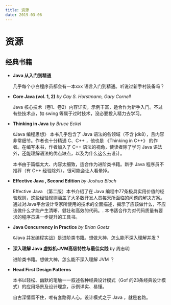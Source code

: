 ```yaml
---
title: 资源
date: 2019-03-06
---
```


# 资源

## 经典书籍

- **Java 从入门到精通**

  几乎每个小白程序员都会有一本xxx 语言入门到精通。听说过新手村装备吗？

- **Core Java (vol. 1, 2)** *by Cay S. Horstmann, Gary Cornell*

  Java 核心技术（卷1、卷2）内容详实，示例丰富，适合作为新手入门。不过有些技术点，如 swing 等属于过时技术，没必要投入精力去学习。

- **Thinking in Java** *by Bruce Eckel*

  《Java 编程思想》 本书几乎包含了 Java 语法的各领域（不含 jdk8），且内容非常细节。作者也十分精通 C、C++ ，他也是 《Thinking in C++》 的作者。在编写本书，作者加入了 C++ 语法的视角，使读者除了学习 Java 语法外，还能理解语法的优点缺点，以及为什么这么去设计。

  本书由于篇幅太大、内容太细致，适合作为进阶类书籍。新手 Java 程序员不推荐（有 C++ 经验除外），很可能会让人看晕掉。

- **Effective Java , Second Edition** *by Joshua Bloch*

  Effective Java （第二版）本书介绍了在 Java 编程中77条极具实用价值的经验规则，这些经验规则涵盖了大多数开发人员每天所面临的问题的解决方案。通过对Java平台设计专家所使用的技术的全面描述，揭示了应该做什么，不应该做什么才能产生清晰、健壮和高效的代码。.
  本书适合作为对代码质量有要求的程序员进一步提升的工具书。

- **Java Concurrency in Practice** *by Brian Goetz*

  《Java 并发编程实战》是进阶类书籍。想做大神，怎么能不深入理解并发？

- **深入理解 Java 虚拟机:JVM高级特性与最佳实践** by 周志明

  进阶类书籍。想做大神，怎么能不深入理解 JVM ？

- **Head First Design Patterns**

  本书以轻松、幽默的笔触一一叙述各种经典设计模式（Gof 的23条经典设计模式）的应用场景及设计理念，示例详实、易懂。

  自古深情留不住，唯有套路得人心。设计模式之于 Java ，就是套路。
